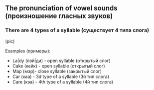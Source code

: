 ﻿## The pronunciation of vowel sounds (произношение гласных звуков)


### There are 4 types of a syllable (существует 4 типа слога)


(pic)



Examples (примеры):

* La|dy (лэй|ди) - open syllable (открытый слог)
* Cake (кейк) - open syllable (открытый слог)
* Map (мэр)- close syllable (закрытый слог)
* Car (каа) - 3d type of a syllable (3й тип слога)
* Care (кэа) - 4th type of a syllable (4й тип слога)